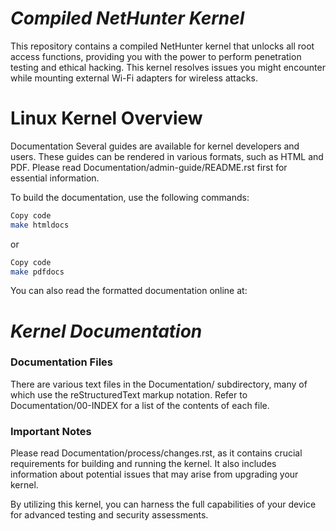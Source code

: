 # *Compiled NetHunter Kernel*
This repository contains a compiled NetHunter kernel that unlocks all root access functions, providing you with the power to perform penetration testing and ethical hacking. This kernel resolves issues you might encounter while mounting external Wi-Fi adapters for wireless attacks.

# Linux Kernel Overview
Documentation
Several guides are available for kernel developers and users. These guides can be rendered in various formats, such as HTML and PDF. Please read Documentation/admin-guide/README.rst first for essential information.

To build the documentation, use the following commands:

```bash
Copy code
make htmldocs
```
or

```bash
Copy code
make pdfdocs
```
You can also read the formatted documentation online at:

# *Kernel Documentation*

### Documentation Files
There are various text files in the Documentation/ subdirectory, many of which use the reStructuredText markup notation. Refer to Documentation/00-INDEX for a list of the contents of each file.

### Important Notes
Please read Documentation/process/changes.rst, as it contains crucial requirements for building and running the kernel. It also includes information about potential issues that may arise from upgrading your kernel.

By utilizing this kernel, you can harness the full capabilities of your device for advanced testing and security assessments.
